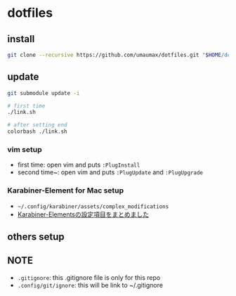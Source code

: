 # dotfiles

## install
```sh
git clone --recursive https://github.com/umaumax/dotfiles.git "$HOME/dotfiles"
```

## update
```sh
git submodule update -i

# first time
./link.sh

# after setting end
colorbash ./link.sh
```

### vim setup
<!-- [junegunn/vim\-plug: Minimalist Vim Plugin Manager]( https://github.com/junegunn/vim-plug ) -->
<!--  -->
<!-- > curl -fLo ~/.vim/autoload/plug.vim --create-dirs  https://raw.githubusercontent.com/junegunn/vim-plug/master/plug.vim -->

* first  time:  open vim and puts `:PlugInstall`
* second time~: open vim and puts `:PlugUpdate` and `:PlugUpgrade`

### Karabiner-Element for Mac setup
* `~/.config/karabiner/assets/complex_modifications`
* [Karabiner\-Elementsの設定項目をまとめました]( https://qiita.com/s-show/items/a1fd228b04801477729c )

## others setup
<!-- * [umaumax/window\-toggle]( https://github.com/umaumax/window-toggle ) -->
<!-- * [zsh でワンライナーを手早く呼び出し実行する \- Qiita]( https://qiita.com/b4b4r07/items/c29163cf1723cccefed6 ) -->
<!-- * `snippets/snippet.txt` -->

## NOTE
* `.gitignore`: this .gitignore file is only for this repo
* `.config/git/ignore`: this will be link to ~/.gitignore
